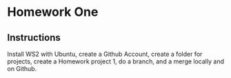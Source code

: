 # Homework One
## Instructions
Install WS2 with Ubuntu, create a Github Account, create a folder for projects, create a Homework project 1, do a branch, and a merge locally and on Github.
